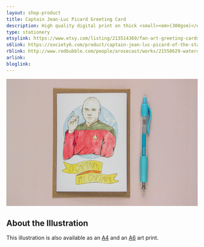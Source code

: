 ```yaml
---
layout: shop-product
title: Captain Jean-Luc Picard Greeting Card
description: High quality digital print on thick <small><em>(300gsm)</em></small> silk card. Blank inside, with logo on back. Comes with a kraft envelope, in a protective cello bag.<br><br>A6 in size <small><em>(14.8 x 10.5cm or 4.1 x 5.8in)</em></small>
type: stationery
etsylink: https://www.etsy.com/listing/213514369/fan-art-greeting-cards-select-who-you
s6link: https://society6.com/product/captain-jean-luc-picard-of-the-starship-enterprise_print#1=45
rblink: http://www.redbubble.com/people/arosecast/works/21558629-watercolour-fanart-illustration-of-captain-jean-luc-picard-from-star-trek-the-next-generation
arlink: 
bloglink: 
---
```


<div class="carosel">
    <img src="/assets/shop/fanart-picard-star-trek-greeting-card.jpg" alt="&quot;O Captain! My Captain!&quot; - Greeting Card with a printed illustration of Captain Jean-Luc Picard from the sci-fi TV series Star Trek: The Next Generation, made by A Rose Cast" title="&quot;O Captain! My Captain!&quot; - Greeting Card with a printed illustration of Captain Jean-Luc Picard from the sci-fi TV series Star Trek: The Next Generation, hand-made by @arosecast">
</div>

<h2>About the Illustration</h2>


This illustration is also available as an [A4](/shop/fanart-picard-star-trek-a4-art-print.html) and an [A6]() art print.